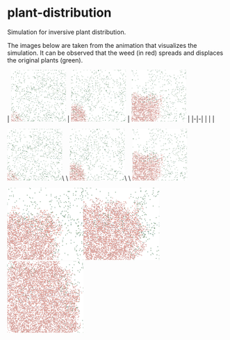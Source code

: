 # plant-distribution
Simulation for inversive plant distribution.

The images below are taken from the animation that visualizes the simulation. It can be observed that the weed (in red) spreads and displaces the original plants (green). 

| <img src="img/Figure_1.png" alt="Figure_3" width="25%" /> | <img src="img/Figure_2.png" alt="Figure_2" width="25%" /> | <img src="img/Figure_3.png" alt="Figure_1" width="25%" /> | 
|-|-|
|  |  |




<img src="img/Figure_1.png" alt="Figure_3" width="25%" />\ \ <img src="img/Figure_2.png" alt="Figure_2" width="25%" />\  \ <img src="img/Figure_3.png" alt="Figure_1" width="25%" />

<img src="img/Figure_4.png" alt="Figure_7" style="zoom:25%;" /><img src="img/Figure_5.png" alt="Figure_4" style="zoom:25%;" /><img src="img/Figure_6.png" alt="Figure_5" style="zoom:25%;" />

